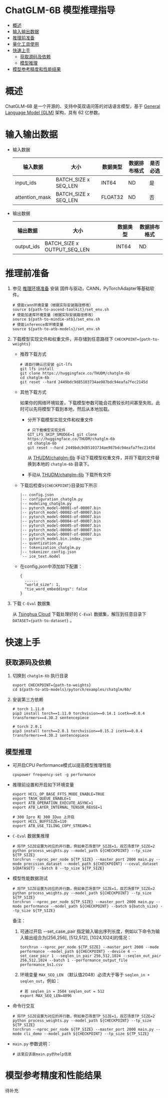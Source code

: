 # ChatGLM-6B 模型推理指导 <!-- omit in toc -->

- [概述](#概述)
- [输入输出数据](#输入输出数据)
- [推理前准备](#推理前准备)
- [量化工具使用](#量化工具使用)
- [快速上手](#快速上手)
  - [获取源码及依赖](#获取源码及依赖)
  - [模型推理](#模型推理)
- [模型参考精度和性能结果](#模型参考精度和性能结果)

# 概述

ChatGLM-6B 是一个开源的、支持中英双语问答的对话语言模型，基于 [General Language Model (GLM)](https://github.com/THUDM/GLM) 架构，具有 62 亿参数。

# 输入输出数据

- 输入数据

  | 输入数据       | 大小                 | 数据类型 | 数据排布格式 | 是否必选 |
  | -------------- | -------------------- | -------- | ------------ | -------- |
  | input_ids      | BATCH_SIZE x SEQ_LEN | INT64    | ND           | 是       |
  | attention_mask | BATCH_SIZE x SEQ_LEN | FLOAT32  | ND           | 否       |

- 输出数据

  | 输出数据   | 大小                        | 数据类型 | 数据排布格式 |
  | ---------- | --------------------------- | -------- | ------------ |
  | output_ids | BATCH_SIZE x OUTPUT_SEQ_LEN | INT64    | ND           |

# 推理前准备

1. 参见 [推理环境准备](../../../../docs/推理环境准备.md) 安装 固件与驱动，CANN，PyTorchAdapter等基础软件。
   ```shell
   # 使能cann环境变量（根据实际安装路径修改）
   source ${path-to-ascend-toolkit}/set_env.sh
   # 使能加速库环境变量（根据实际安装路径修改）
   source ${path-to-mindie-atb}/set_env.sh
   # 使能inference库环境变量
   source ${path-to-atb-models}/set_env.sh
   ```
   
2. 下载模型实现文件和权重文件，并存储到任意路径下 `CHECKPOINT={path-to-weights}`

     - 推荐下载方式

       ```shell
       # 请自行确认已安装 git-lfs
       git lfs install
       git clone https://huggingface.co/THUDM/chatglm-6b
       cd chatglm-6b
       git reset --hard 2449bdc9d85103734ae987bdc94eafa7fec2145d
       ```

     - 其他下载方式

       如果你的网络环境较差，下载模型参数可能会花费较长时间甚至失败。此时可以先将模型下载到本地，然后从本地加载。
       - 分开下载模型实现文件和权重文件
         ```shell
         # 只下载模型实现文件
         GIT_LFS_SKIP_SMUDGE=1 git clone https://huggingface.co/THUDM/chatglm-6b
         cd chatglm-6b
         git reset --hard 2449bdc9d85103734ae987bdc94eafa7fec2145d
         ```
         从 [THUDM/chatglm-6b](https://huggingface.co/THUDM/chatglm-6b/tree/2449bdc9d85103734ae987bdc94eafa7fec2145d) 手动下载模型权重文件，并将下载的文件替换到本地的 `chatglm-6b` 目录下。

       - 手动从 [THUDM/chatglm-6b](https://huggingface.co/THUDM/chatglm-6b/tree/2449bdc9d85103734ae987bdc94eafa7fec2145d) 下载所有文件

     - 下载后检查`${CHECKPOINT}`目录如下所示

       ```
       |-- config.json
       |-- configuration_chatglm.py
       |-- modeling_chatglm.py
       |-- pytorch_model-00001-of-00007.bin
       |-- pytorch_model-00002-of-00007.bin
       |-- pytorch_model-00003-of-00007.bin
       |-- pytorch_model-00004-of-00007.bin
       |-- pytorch_model-00005-of-00007.bin
       |-- pytorch_model-00006-of-00007.bin
       |-- pytorch_model-00007-of-00007.bin
       |-- pytorch_model.bin.index.json
       |-- quantization.py
       |-- tokenization_chatglm.py
       |-- tokenizer_config.json
       `-- ice_text.model
       ```

     - 在config.json中添加如下配置：

       ```
       {
         ......
         "world_size": 1,
         "tie_word_embeddings": false
       }
       ```

4. 下载 `C-Eval` 数据集

   从 [Tsinghua Cloud](https://cloud.tsinghua.edu.cn/f/e84444333b6d434ea7b0) 下载处理好的 `C-Eval` 数据集，解压到任意目录下 `DATASET={path-to-dataset}` 。

# 快速上手

## 获取源码及依赖

1. 切换到 `chatglm-6b` 执行目录

   ```shell
   export CHECKPOINT={path-to-weights}
   cd ${path-to-atb-models}/pytorch/examples/chatglm/6b/
   ```
2. 安装第三方依赖

    ```shell
    # torch 1.11.0
    pip3 install torch==1.11.0 torchvision==0.14.1 icetk==0.0.4 transformers==4.30.2 sentencepiece
    
    # torch 2.0.1
    pip3 install torch==2.0.1 torchvision==0.15.2 icetk==0.0.4 transformers==4.30.2 sentencepiece
    ```

## 模型推理

- 可开启CPU Performance模式以提高模型推理性能

  ```shell
  cpupower frequency-set -g performance
  ```
  
- 推理前设置和开启如下环境变量

  ```shell
  export HCCL_OP_BASE_FFTS_MODE_ENABLE=TRUE
  export TASK_QUEUE_ENABLE=1
  export ATB_OPERATION_EXECUTE_ASYNC=1
  export ATB_LAYER_INTERNAL_TENSOR_REUSE=1
  
  # 300 Ipro 和 300 IDuo 上开启
  export HCCL_BUFFSIZE=110
  export ATB_USE_TILING_COPY_STREAM=1
  ```

- `C-Eval` 数据集推理

  ```shell
  # 将TP_SIZE设置为对应的并行数，例如单芯场景TP_SIZE=1，双芯场景TP_SIZE=2
  python process_weights.py --model_path ${CHECKPOINT} --tp_size ${TP_SIZE}
  torchrun --nproc_per_node ${TP_SIZE} --master_port 2000 main.py --mode precision_dataset --model_path ${CHECKPOINT} --ceval_dataset ${DATASET} --batch 8 --tp_size ${TP_SIZE}
  ```
  
- 模型性能数据测试

  ```shell
  # 将TP_SIZE设置为对应的并行数，例如单芯场景TP_SIZE=1，双芯场景TP_SIZE=2
  python process_weights.py --model_path ${CHECKPOINT} --tp_size ${TP_SIZE}
  torchrun --nproc_per_node ${TP_SIZE} --master_port 2000 main.py --mode performance --model_path ${CHECKPOINT} --batch ${batch_size} --tp_size ${TP_SIZE}
  ```
  
  备注：
  
  1. 可通过开启 --set_case_pair 指定输入输出序列长度，例如以下命令为输入输出组合为[256,256], [512,512], [1024,1024]的情况：
  
     ```shell
     torchrun --nproc_per_node ${TP_SIZE} --master_port 2000 --mode performance --model_path ${CHECKPOINT} --device 4 --set_case_pair 1 --seqlen_in_pair 256,512,1024 --seqlen_out_pair 256,512,1024 --batch 1 --performance_output_file performance_bs1.csv
     ```
  
  2. 环境变量 `MAX_SEQ_LEN` （默认值2048）必须大于等于 `seqlen_in + seqlen_out`，例如：
  
     ```shell
     # 若 seqlen_in = 3584 seqlen_out = 512
     export MAX_SEQ_LEN=4096
     ```
  
- 命令行交互

  ```shell
  # 将TP_SIZE设置为对应的并行数，例如单芯场景TP_SIZE=1，双芯场景TP_SIZE=2
  python process_weights.py --model_path ${CHECKPOINT} --tp_size ${TP_SIZE}
  torchrun --nproc_per_node ${TP_SIZE} --master_port 2000 main.py --mode cli_demo --model_path ${CHECKPOINT} --tp_size ${TP_SIZE}
  ```
  
- `main.py` 参数说明：

  ```shell
  # 这里应该是main.py的help信息
  ```

# 模型参考精度和性能结果

待补充
